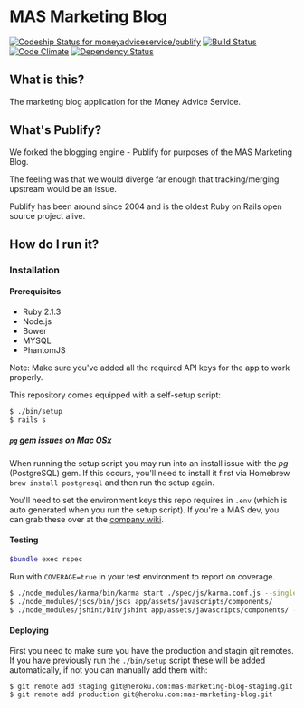 # MAS Marketing Blog

[ ![Codeship Status for moneyadviceservice/publify](https://codeship.com/projects/8a2f2790-5b98-0132-5602-3ea96c7cff98/status)](https://codeship.com/projects/50564)
[![Build Status](https://travis-ci.org/moneyadviceservice/publify.png)](https://travis-ci.org/moneyadviceservice/publify)
[![Code Climate](https://codeclimate.com/github/moneyadviceservice/publify.png)](https://codeclimate.com/github/moneyadviceservice/publify)
[![Dependency Status](https://gemnasium.com/moneyadviceservice/publify.png)](https://gemnasium.com/moneyadviceservice/publify)

## What is this?

The marketing blog application for the Money Advice Service.

## What's Publify?

We forked the blogging engine - Publify for purposes of the MAS Marketing Blog.

The feeling was that we would diverge far enough that tracking/merging upstream would be an issue.

Publify has been around since 2004 and is the oldest Ruby on Rails open source project alive.

## How do I run it?

### Installation

#### Prerequisites

- Ruby 2.1.3
- Node.js
- Bower
- MYSQL
- PhantomJS

Note: Make sure you've added all the required API keys for the app to work properly.

This repository comes equipped with a self-setup script:

```bash
$ ./bin/setup
$ rails s
```
##### `pg` gem issues on Mac OSx
When running the setup script you may run into an install issue with the *pg* (PostgreSQL) gem. If this occurs, you'll need to install it first via Homebrew `brew install postgresql` and then run the setup again.

You'll need to set the environment keys this repo requires in `.env` (which is auto generated when you run the setup script). If you're a MAS dev, you can grab these over at the [company wiki](https://moneyadviceserviceuk.atlassian.net/wiki/display/DEV/Marketing+Blog+Repo+Credentials).

#### Testing

```bash
$bundle exec rspec
```

Run with `COVERAGE=true` in your test environment to report on coverage.

```bash
$ ./node_modules/karma/bin/karma start ./spec/js/karma.conf.js --single-run
$ ./node_modules/jscs/bin/jscs app/assets/javascripts/components/
$ ./node_modules/jshint/bin/jshint app/assets/javascripts/components/ --config .jshintrc
```


#### Deploying

First you need to make sure you have the production and stagin git remotes. If you have previously run the `./bin/setup` script these will be added automatically, if not you can manually add them with:

    $ git remote add staging git@heroku.com:mas-marketing-blog-staging.git
    $ git remote add production git@heroku.com:mas-marketing-blog.git
